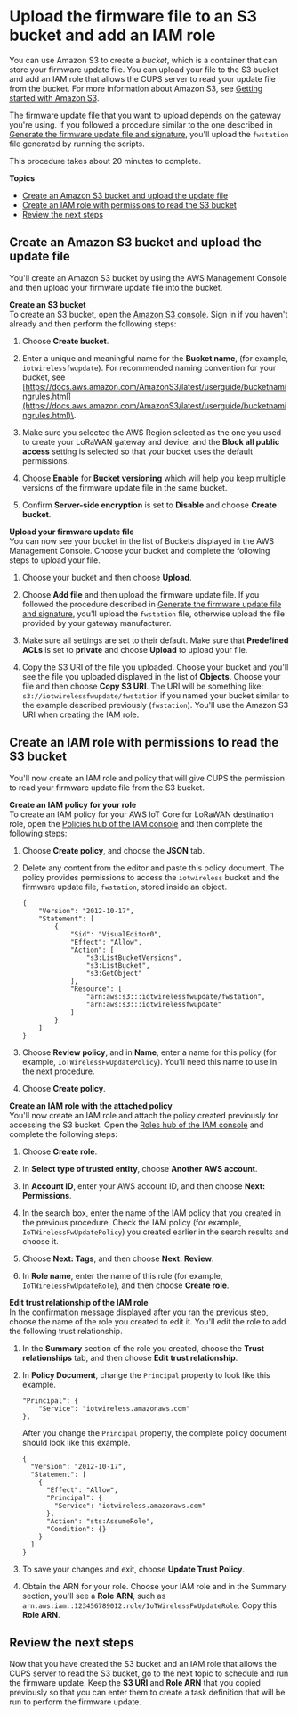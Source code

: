 # Upload the firmware file to an S3 bucket and add an IAM role<a name="connect-iot-lorawan-upload-firmware-s3bucket"></a>

You can use Amazon S3 to create a *bucket*, which is a container that can store your firmware update file\. You can upload your file to the S3 bucket and add an IAM role that allows the CUPS server to read your update file from the bucket\. For more information about Amazon S3, see [ Getting started with Amazon S3](https://docs.aws.amazon.com/AmazonS3/latest/userguide/GetStartedWithS3.html)\. 

The firmware update file that you want to upload depends on the gateway you're using\. If you followed a procedure similar to the one described in [Generate the firmware update file and signature](connect-iot-lorawan-script-fwupdate-sigkey.md), you'll upload the `fwstation` file generated by running the scripts\.

This procedure takes about 20 minutes to complete\.

**Topics**
+ [Create an Amazon S3 bucket and upload the update file](#connect-iot-lorawan-create-s3-bucket)
+ [Create an IAM role with permissions to read the S3 bucket](#connect-iot-lorawan-s3-iam-permissions)
+ [Review the next steps](#connect-iot-lorawan-s3iam-next-steps)

## Create an Amazon S3 bucket and upload the update file<a name="connect-iot-lorawan-create-s3-bucket"></a>

You'll create an Amazon S3 bucket by using the AWS Management Console and then upload your firmware update file into the bucket\.

**Create an S3 bucket**  
To create an S3 bucket, open the [Amazon S3 console](https://console.aws.amazon.com/s3/home#)\. Sign in if you haven't already and then perform the following steps:

1. Choose **Create bucket**\.

1. Enter a unique and meaningful name for the **Bucket name**, \(for example, `iotwirelessfwupdate`\)\. For recommended naming convention for your bucket, see [https://docs.aws.amazon.com/AmazonS3/latest/userguide/bucketnamingrules.html](https://docs.aws.amazon.com/AmazonS3/latest/userguide/bucketnamingrules.html)\.

1. Make sure you selected the AWS Region selected as the one you used to create your LoRaWAN gateway and device, and the **Block all public access** setting is selected so that your bucket uses the default permissions\.

1. Choose **Enable** for **Bucket versioning** which will help you keep multiple versions of the firmware update file in the same bucket\.

1. Confirm **Server\-side encryption** is set to **Disable** and choose **Create bucket**\.

**Upload your firmware update file**  
You can now see your bucket in the list of Buckets displayed in the AWS Management Console\. Choose your bucket and complete the following steps to upload your file\.

1. Choose your bucket and then choose **Upload**\. 

1. Choose **Add file** and then upload the firmware update file\. If you followed the procedure described in [Generate the firmware update file and signature](connect-iot-lorawan-script-fwupdate-sigkey.md), you'll upload the `fwstation` file, otherwise upload the file provided by your gateway manufacturer\.

1. Make sure all settings are set to their default\. Make sure that **Predefined ACLs** is set to **private** and choose **Upload** to upload your file\.

1. Copy the S3 URI of the file you uploaded\. Choose your bucket and you'll see the file you uploaded displayed in the list of **Objects**\. Choose your file and then choose **Copy S3 URI**\. The URI will be something like: `s3://iotwirelessfwupdate/fwstation` if you named your bucket similar to the example described previously \(`fwstation`\)\. You'll use the Amazon S3 URI when creating the IAM role\.

## Create an IAM role with permissions to read the S3 bucket<a name="connect-iot-lorawan-s3-iam-permissions"></a>

You'll now create an IAM role and policy that will give CUPS the permission to read your firmware update file from the S3 bucket\.

**Create an IAM policy for your role**  
To create an IAM policy for your AWS IoT Core for LoRaWAN destination role, open the [ Policies hub of the IAM console](https://console.aws.amazon.com/iam/home#/policies) and then complete the following steps:

1. Choose **Create policy**, and choose the **JSON** tab\.

1. Delete any content from the editor and paste this policy document\. The policy provides permissions to access the `iotwireless` bucket and the firmware update file, `fwstation`, stored inside an object\.

   ```
   {
       "Version": "2012-10-17",
       "Statement": [
           {
               "Sid": "VisualEditor0",
               "Effect": "Allow",
               "Action": [
                   "s3:ListBucketVersions",
                   "s3:ListBucket",
                   "s3:GetObject"
               ],
               "Resource": [
                   "arn:aws:s3:::iotwirelessfwupdate/fwstation",
                   "arn:aws:s3:::iotwirelessfwupdate"
               ]
           }
       ]
   }
   ```

1. Choose **Review policy**, and in **Name**, enter a name for this policy \(for example, `IoTWirelessFwUpdatePolicy`\)\. You'll need this name to use in the next procedure\.

1. Choose **Create policy**\.

**Create an IAM role with the attached policy**  
You'll now create an IAM role and attach the policy created previously for accessing the S3 bucket\. Open the [ Roles hub of the IAM console](https://console.aws.amazon.com/iam/home#/roles) and complete the following steps:

1. Choose **Create role**\.

1. In **Select type of trusted entity**, choose **Another AWS account**\.

1. In **Account ID**, enter your AWS account ID, and then choose **Next: Permissions**\.

1. In the search box, enter the name of the IAM policy that you created in the previous procedure\. Check the IAM policy \(for example, `IoTWirelessFwUpdatePolicy`\) you created earlier in the search results and choose it\.

1. Choose **Next: Tags**, and then choose **Next: Review**\.

1. In **Role name**, enter the name of this role \(for example, `IoTWirelessFwUpdateRole`\), and then choose **Create role**\.

**Edit trust relationship of the IAM role**  
In the confirmation message displayed after you ran the previous step, choose the name of the role you created to edit it\. You'll edit the role to add the following trust relationship\.

1. In the **Summary** section of the role you created, choose the **Trust relationships** tab, and then choose **Edit trust relationship**\.

1. In **Policy Document**, change the `Principal` property to look like this example\.

   ```
   "Principal": { 
       "Service": "iotwireless.amazonaws.com" 
   },
   ```

   After you change the `Principal` property, the complete policy document should look like this example\.

   ```
   {
     "Version": "2012-10-17",
     "Statement": [
       {
         "Effect": "Allow",
         "Principal": {
           "Service": "iotwireless.amazonaws.com"
         },
         "Action": "sts:AssumeRole",
         "Condition": {}
       }
     ]
   }
   ```

1. To save your changes and exit, choose **Update Trust Policy**\.

1. Obtain the ARN for your role\. Choose your IAM role and in the Summary section, you'll see a **Role ARN**, such as `arn:aws:iam::123456789012:role/IoTWirelessFwUpdateRole`\. Copy this **Role ARN**\.

## Review the next steps<a name="connect-iot-lorawan-s3iam-next-steps"></a>

Now that you have created the S3 bucket and an IAM role that allows the CUPS server to read the S3 bucket, go to the next topic to schedule and run the firmware update\. Keep the **S3 URI** and **Role ARN** that you copied previously so that you can enter them to create a task definition that will be run to perform the firmware update\.